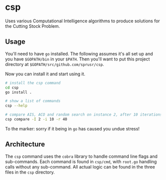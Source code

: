 # csp

Uses various Computational Intelligence algorithms to produce solutions for the Cutting Stock Problem.

## Usage

You'll need to have `go` installed. The following assumes it's all set up and you have `$GOPATH/bin` in your `$PATH`. Then you'll want to put this project directory at `$GOPATH/src/github.com/sprusr/csp`.

Now you can install it and start using it.

```bash
# install the csp command
cd csp
go install .

# show a list of commands
csp --help

# compare AIS, ACO and random search on instance 2, after 10 iterations, over 40 runs
csp compare -I 2 -i 10 -r 40
```

To the marker: sorry if it being in `go` has caused you undue stress!

## Architecture

The `csp` command uses the `cobra` library to handle command line flags and sub-commands. Each command is found in `csp/cmd`, with `root.go` handling calls without any sub-command. All actual logic can be found in the three files in the `csp` directory.
